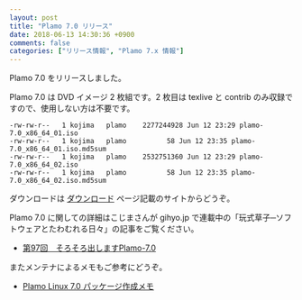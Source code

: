 ```yaml
---
layout: post
title: "Plamo 7.0 リリース"
date: 2018-06-13 14:30:36 +0900
comments: false
categories: ["リリース情報", "Plamo 7.x 情報"]
---
```


Plamo 7.0 をリリースしました。

Plamo 7.0 は DVD イメージ 2 枚組です。2 枚目は texlive と contrib のみ収録ですので、使用しない方は不要です。

```
-rw-rw-r--   1 kojima   plamo    2277244928 Jun 12 23:29 plamo-7.0_x86_64_01.iso
-rw-rw-r--   1 kojima   plamo          58 Jun 12 23:35 plamo-7.0_x86_64_01.iso.md5sum
-rw-rw-r--   1 kojima   plamo    2532751360 Jun 12 23:29 plamo-7.0_x86_64_02.iso
-rw-rw-r--   1 kojima   plamo          58 Jun 12 23:35 plamo-7.0_x86_64_02.iso.md5sum
```

ダウンロードは [ダウンロード](/download/) ページ記載のサイトからどうぞ。

Plamo 7.0 に関しての詳細はこじまさんが gihyo.jp で連載中の「玩式草子─ソフトウェアとたわむれる日々」の記事をご覧ください。

* [第97回　そろそろ出しますPlamo-7.0](http://gihyo.jp/lifestyle/serial/01/ganshiki-soushi/0097)

またメンテナによるメモもご参考にどうぞ。

* [Plamo Linux 7.0 パッケージ作成メモ](https://qiita.com/tenforward/items/921b108266a7c9d984eb)
